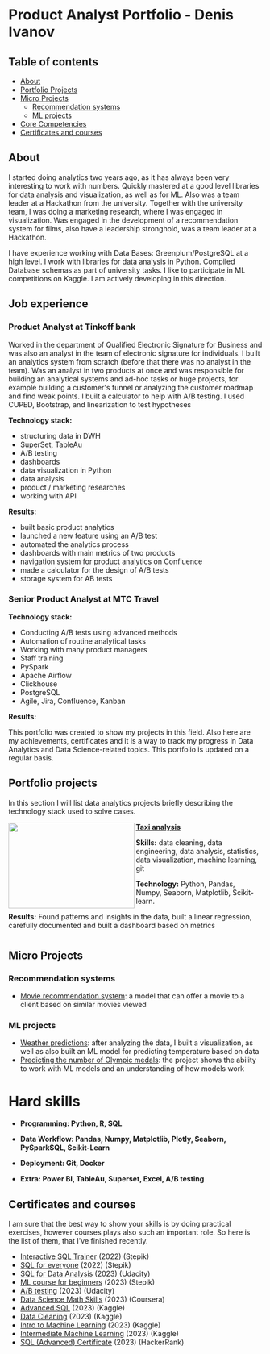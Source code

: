 # Product Analyst Portfolio - Denis Ivanov

## Table of contents
- [About](#about)
- [Portfolio Projects](#portfolio-projects)
- [Micro Projects](#micro-projects)
	+ [Recommendation systems](#recommendation-systems)
	+ [ML projects](#ml-projects)
- [Core Competencies](#core-competencies)
- [Certificates and courses](#certificates-and-courses)



## About
I started doing analytics two years ago, as it has always been very interesting to work with numbers. Quickly mastered at a good level libraries for data analysis and visualization, as well as for ML. Also was a team leader at a Hackathon from the university. Together with the university team, I was doing a marketing research, where I was engaged in visualization. Was engaged in the development of a recommendation system for films, also have a leadership stronghold, was a team leader at a Hackathon.


I have experience working with Data Bases: Greenplum/PostgreSQL at a high level. I work with libraries for data analysis in Python. Compiled Database schemas as part of university tasks. I like to participate in ML competitions on Kaggle. I am actively developing in this direction.




## Job experience

### Product Analyst at Tinkoff bank 

Worked in the department of Qualified Electronic Signature for Business and was also an analyst in the team of electronic signature for individuals. I built an analytics system from scratch (before that there was no analyst in the team). Was an analyst in two products at once and was responsible for building an analytical systems and ad-hoc tasks or huge projects, for example building a customer's funnel or analyzing the customer roadmap and find weak points. I built a calculator to help with A/B testing. I used CUPED, Bootstrap, and linearization to test hypotheses

**Technology stack:**
* structuring data in DWH
* SuperSet, TableAu
* A/B testing
* dashboards 
* data visualization in Python
* data analysis
* product / marketing researches
* working with API 

**Results:**
* built basic product analytics
* launched a new feature using an A/B test
* automated the analytics process
* dashboards with main metrics of two products
* navigation system for product analytics on Confluence
* made a calculator for the design of A/B tests
* storage system for AB tests

### Senior Product Analyst at MTC Travel
  
**Technology stack:**
* Conducting A/B tests using advanced methods
* Automation of routine analytical tasks
* Working with many product managers
* Staff training
* PySpark
* Apache Airflow
* Clickhouse
* PostgreSQL
* Agile, Jira, Confluence, Kanban



**Results:**

  
This portfolio was created to show my projects in this field. Also here are my achievements, certificates and it is a way to track my progress in Data Analytics and Data Science-related topics. This portfolio is updated on a regular basis.



## Portfolio projects
In this section I will list data analytics projects briefly describing the technology stack used to solve cases.


<img align="left" width="250" height="170" src="https://static01.nyt.com/images/2019/06/13/nyregion/13nytaxi1-print/merlin_151173624_b903ed5f-943f-46aa-9da0-4111cfa8fafd-superJumbo.jpg?quality=75&auto=webp"> **[Taxi analysis](https://github.com/densivanov/data_analytics_projects/tree/main/taxi_analysis)**

**Skills:** data cleaning, data engineering, data analysis, statistics, data visualization, machine learning, git


**Technology:** Python, Pandas, Numpy, Seaborn, Matplotlib, Scikit-learn.


**Results:** Found patterns and insights in the data, built a linear regression, carefully documented and built a dashboard based on metrics




#


## Micro Projects

### Recommendation systems
* [Movie recommendation system](https://github.com/densivanov/data_analytics_projects/tree/main/movie_rec_project): a model that can offer a movie to a client based on similar movies viewed

### ML projects
* [Weather predictions](https://github.com/densivanov/data_analytics_projects/tree/main/weather_pred_project): after analyzing the data, I built a visualization, as well as also built an ML model for predicting temperature based on data
* [Predicting the number of Olympic medals](https://github.com/densivanov/data_analytics_projects/tree/main/olympic_pred_project): the project shows the ability to work with ML models and an understanding of how models work





# Hard skills

* **Programming: Python, R, SQL**


* **Data Workflow: Pandas, Numpy, Matplotlib, Plotly, Seaborn, PySparkSQL, Scikit-Learn**

* **Deployment: Git, Docker**

* **Extra: Power BI, TableAu, Superset, Excel, A/B testing**


















## Certificates and courses

I am sure that the best way to show your skills is by doing practical exercises, however courses plays also such an important role. So here is the list of them, that I've finished recently.

* [Interactive SQL Trainer](https://stepik.org/cert/1959546) (2022) (Stepik)
* [SQL for everyone](https://stepik.org/cert/1574139) (2022) (Stepik)
* [SQL for Data Analysis](https://disk.yandex.ru/i/AX2bJUKksYDbDg) (2023) (Udacity)
* [ML course for beginners](https://disk.yandex.ru/i/Sv_3XgOED6D1Ig) (2023) (Stepik)
* [A/B testing](https://learn.udacity.com/courses/ud257) (2023) (Udacity)
* [Data Science Math Skills](https://www.coursera.org/learn/datasciencemathskills?action=enroll&courseSlug=datasciencemathskills&showOnboardingModal=check#modules) (2023) (Coursera)
* [Advanced SQL](https://www.kaggle.com/learn/certification/denzik228/advanced-sql) (2023) (Kaggle)
* [Data Cleaning](https://www.kaggle.com/learn/certification/denzik228/data-cleaning) (2023) (Kaggle)
* [Intro to Machine Learning](https://www.kaggle.com/learn/intro-to-machine-learning) (2023) (Kaggle)
* [Intermediate Machine Learning](https://www.kaggle.com/learn/intermediate-machine-learning) (2023) (Kaggle)
* [SQL (Advanced) Certificate](https://www.hackerrank.com/certificates/5bdb9499cdc6) (2023) (HackerRank)




